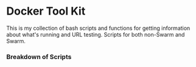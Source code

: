 # Docker Tool Kit #

This is my collection of bash scripts and functions for getting information about what's running and URL testing. Scripts for both non-Swarm and Swarm.

### Breakdown of Scripts ###
